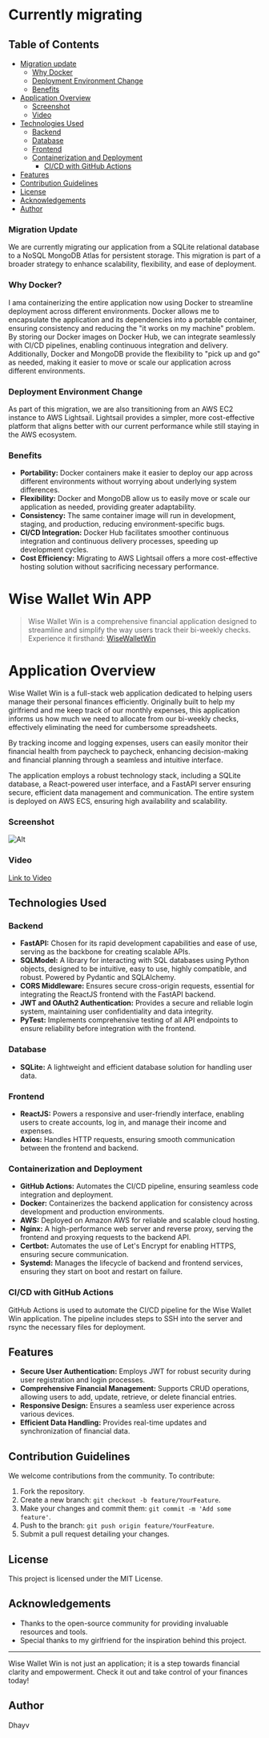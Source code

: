 # Currently migrating

## Table of Contents

- [Migration update](migration-update)
  - [Why Docker](#why-docker)
  - [Deployment Environment Change](#deployment-environment-change)
  - [Benefits](#benefits)
- [Application Overview](#application-overview)
  - [Screenshot](#screenshot)
  - [Video](#video)
- [Technologies Used](#technologies-used)
  - [Backend](#backend)
  - [Database](#database)
  - [Frontend](#frontend)
  - [Containerization and Deployment](#containerization-and-deployment)
    - [CI/CD with GitHub Actions](ci/cd-with-gitHub-ctions)
- [Features](#features)
- [Contribution Guidelines](#contribution-guidelines)
- [License](#license)
- [Acknowledgements](#acknowledgements)
- [Author](#author)


### Migration Update

We are currently migrating our application from a SQLite relational database to a NoSQL MongoDB Atlas for persistent storage. This migration is part of a broader strategy to enhance scalability, flexibility, and ease of deployment.

### Why Docker?

I ama containerizing the entire application now using Docker to streamline deployment across different environments. Docker allows me to encapsulate the application and its dependencies into a portable container, ensuring consistency and reducing the "it works on my machine" problem. By storing our Docker images on Docker Hub, we can integrate seamlessly with CI/CD pipelines, enabling continuous integration and delivery. Additionally, Docker and MongoDB provide the flexibility to "pick up and go" as needed, making it easier to move or scale our application across different environments.

### Deployment Environment Change

As part of this migration, we are also transitioning from an AWS EC2 instance to AWS Lightsail. Lightsail provides a simpler, more cost-effective platform that aligns better with our current performance while still staying in the AWS ecosystem.

### Benefits

- **Portability:** Docker containers make it easier to deploy our app across different environments without worrying about underlying system differences.
- **Flexibility:** Docker and MongoDB allow us to easily move or scale our application as needed, providing greater adaptability.
- **Consistency:** The same container image will run in development, staging, and production, reducing environment-specific bugs.
- **CI/CD Integration:** Docker Hub facilitates smoother continuous integration and continuous delivery processes, speeding up development cycles.
- **Cost Efficiency:** Migrating to AWS Lightsail offers a more cost-effective hosting solution without sacrificing necessary performance.


# Wise Wallet Win APP

> Wise Wallet Win is a comprehensive financial application designed to streamline and simplify the way users track their bi-weekly checks. Experience it firsthand: [WiseWalletWin](https://wisewalletwin.com)


# Application Overview

Wise Wallet Win is a full-stack web application dedicated to helping users manage their personal finances efficiently. Originally built to help my girlfriend and me keep track of our monthly expenses, this application informs us how much we need to allocate from our bi-weekly checks, effectively eliminating the need for cumbersome spreadsheets.

By tracking income and logging expenses, users can easily monitor their financial health from paycheck to paycheck, enhancing decision-making and financial planning through a seamless and intuitive interface.

The application employs a robust technology stack, including a SQLite database, a React-powered user interface, and a FastAPI server ensuring secure, efficient data management and communication. The entire system is deployed on AWS ECS, ensuring high availability and scalability.

### Screenshot

![Alt](./images/screenshot.png)

### Video

[Link to Video](./images/video.mov)

## Technologies Used

### Backend

- **FastAPI:** Chosen for its rapid development capabilities and ease of use, serving as the backbone for creating scalable APIs.
- **SQLModel:** A library for interacting with SQL databases using Python objects, designed to be intuitive, easy to use, highly compatible, and robust. Powered by Pydantic and SQLAlchemy.
- **CORS Middleware:** Ensures secure cross-origin requests, essential for integrating the ReactJS frontend with the FastAPI backend.
- **JWT and OAuth2 Authentication:** Provides a secure and reliable login system, maintaining user confidentiality and data integrity.
- **PyTest:** Implements comprehensive testing of all API endpoints to ensure reliability before integration with the frontend.

### Database

- **SQLite:** A lightweight and efficient database solution for handling user data.

### Frontend

- **ReactJS:** Powers a responsive and user-friendly interface, enabling users to create accounts, log in, and manage their income and expenses.
- **Axios:** Handles HTTP requests, ensuring smooth communication between the frontend and backend.

### Containerization and Deployment

- **GitHub Actions:** Automates the CI/CD pipeline, ensuring seamless code integration and deployment.
- **Docker:** Containerizes the backend application for consistency across development and production environments.
- **AWS:** Deployed on Amazon AWS for reliable and scalable cloud hosting.
- **Nginx:** A high-performance web server and reverse proxy, serving the frontend and proxying requests to the backend API.
- **Certbot:** Automates the use of Let's Encrypt for enabling HTTPS, ensuring secure communication.
- **Systemd:** Manages the lifecycle of backend and frontend services, ensuring they start on boot and restart on failure.

### CI/CD with GitHub Actions

GitHub Actions is used to automate the CI/CD pipeline for the Wise Wallet Win application. The pipeline includes steps to SSH into the server and rsync the necessary files for deployment.

## Features

- **Secure User Authentication:** Employs JWT for robust security during user registration and login processes.
- **Comprehensive Financial Management:** Supports CRUD operations, allowing users to add, update, retrieve, or delete financial entries.
- **Responsive Design:** Ensures a seamless user experience across various devices.
- **Efficient Data Handling:** Provides real-time updates and synchronization of financial data.

## Contribution Guidelines

We welcome contributions from the community. To contribute:

1. Fork the repository.
2. Create a new branch: `git checkout -b feature/YourFeature`.
3. Make your changes and commit them: `git commit -m 'Add some feature'`.
4. Push to the branch: `git push origin feature/YourFeature`.
5. Submit a pull request detailing your changes.

## License

This project is licensed under the MIT License.

## Acknowledgements

- Thanks to the open-source community for providing invaluable resources and tools.
- Special thanks to my girlfriend for the inspiration behind this project.

---

Wise Wallet Win is not just an application; it is a step towards financial clarity and empowerment. Check it out and take control of your finances today!

## Author

Dhayv
